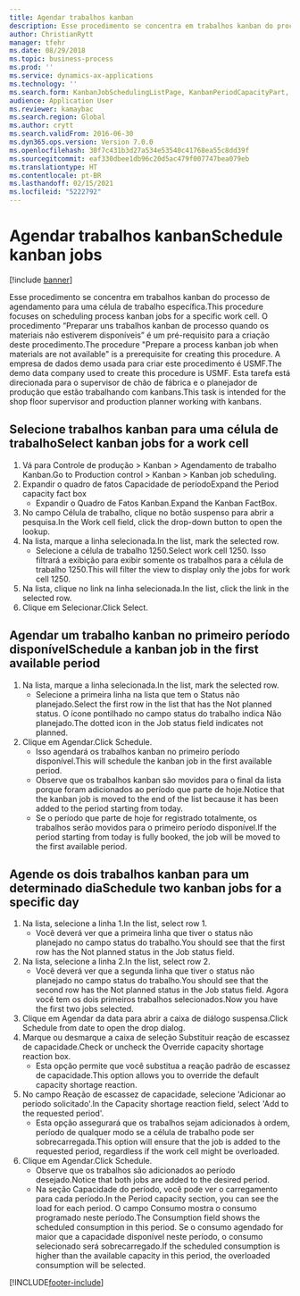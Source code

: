 ```yaml
---
title: Agendar trabalhos kanban
description: Esse procedimento se concentra em trabalhos kanban do processo de agendamento para uma célula de trabalho específica.
author: ChristianRytt
manager: tfehr
ms.date: 08/29/2018
ms.topic: business-process
ms.prod: ''
ms.service: dynamics-ax-applications
ms.technology: ''
ms.search.form: KanbanJobSchedulingListPage, KanbanPeriodCapacityPart, SysLookupMultiSelectGrid, KanbanBoardScheduleJobForward
audience: Application User
ms.reviewer: kamaybac
ms.search.region: Global
ms.author: crytt
ms.search.validFrom: 2016-06-30
ms.dyn365.ops.version: Version 7.0.0
ms.openlocfilehash: 30f7c431b3d27a534e53540c41768ea55c8dd39f
ms.sourcegitcommit: eaf330dbee1db96c20d5ac479f007747bea079eb
ms.translationtype: HT
ms.contentlocale: pt-BR
ms.lasthandoff: 02/15/2021
ms.locfileid: "5222792"
---
```

# <a name="schedule-kanban-jobs"></a><span data-ttu-id="d5b32-103">Agendar trabalhos kanban</span><span class="sxs-lookup"><span data-stu-id="d5b32-103">Schedule kanban jobs</span></span>

[!include [banner](../../includes/banner.md)]

<span data-ttu-id="d5b32-104">Esse procedimento se concentra em trabalhos kanban do processo de agendamento para uma célula de trabalho específica.</span><span class="sxs-lookup"><span data-stu-id="d5b32-104">This procedure focuses on scheduling process kanban jobs for a specific work cell.</span></span> <span data-ttu-id="d5b32-105">O procedimento “Preparar uns trabalhos kanban de processo quando os materiais não estiverem disponíveis” é um pré-requisito para a criação deste procedimento.</span><span class="sxs-lookup"><span data-stu-id="d5b32-105">The procedure "Prepare a process kanban job when materials are not available" is a prerequisite for creating this procedure.</span></span> <span data-ttu-id="d5b32-106">A empresa de dados demo usada para criar este procedimento é USMF.</span><span class="sxs-lookup"><span data-stu-id="d5b32-106">The demo data company used to create this procedure is USMF.</span></span> <span data-ttu-id="d5b32-107">Esta tarefa está direcionada para o supervisor de chão de fábrica e o planejador de produção que estão trabalhando com kanbans.</span><span class="sxs-lookup"><span data-stu-id="d5b32-107">This task is intended for the shop floor supervisor and production planner working with kanbans.</span></span>


## <a name="select-kanban-jobs-for-a-work-cell"></a><span data-ttu-id="d5b32-108">Selecione trabalhos kanban para uma célula de trabalho</span><span class="sxs-lookup"><span data-stu-id="d5b32-108">Select kanban jobs for a work cell</span></span>
1. <span data-ttu-id="d5b32-109">Vá para Controle de produção > Kanban > Agendamento de trabalho Kanban.</span><span class="sxs-lookup"><span data-stu-id="d5b32-109">Go to Production control > Kanban > Kanban job scheduling.</span></span>
2. <span data-ttu-id="d5b32-110">Expandir o quadro de fatos Capacidade de período</span><span class="sxs-lookup"><span data-stu-id="d5b32-110">Expand the Period capacity fact box</span></span>
    * <span data-ttu-id="d5b32-111">Expandir o Quadro de Fatos Kanban.</span><span class="sxs-lookup"><span data-stu-id="d5b32-111">Expand the Kanban FactBox.</span></span>  
3. <span data-ttu-id="d5b32-112">No campo Célula de trabalho, clique no botão suspenso para abrir a pesquisa.</span><span class="sxs-lookup"><span data-stu-id="d5b32-112">In the Work cell field, click the drop-down button to open the lookup.</span></span>
4. <span data-ttu-id="d5b32-113">Na lista, marque a linha selecionada.</span><span class="sxs-lookup"><span data-stu-id="d5b32-113">In the list, mark the selected row.</span></span>
    * <span data-ttu-id="d5b32-114">Selecione a célula de trabalho 1250.</span><span class="sxs-lookup"><span data-stu-id="d5b32-114">Select work cell 1250.</span></span> <span data-ttu-id="d5b32-115">Isso filtrará a exibição para exibir somente os trabalhos para a célula de trabalho 1250.</span><span class="sxs-lookup"><span data-stu-id="d5b32-115">This will filter the view to display only the jobs for work cell 1250.</span></span>  
5. <span data-ttu-id="d5b32-116">Na lista, clique no link na linha selecionada.</span><span class="sxs-lookup"><span data-stu-id="d5b32-116">In the list, click the link in the selected row.</span></span>
6. <span data-ttu-id="d5b32-117">Clique em Selecionar.</span><span class="sxs-lookup"><span data-stu-id="d5b32-117">Click Select.</span></span>

## <a name="schedule-a-kanban-job-in-the-first-available-period"></a><span data-ttu-id="d5b32-118">Agendar um trabalho kanban no primeiro período disponível</span><span class="sxs-lookup"><span data-stu-id="d5b32-118">Schedule a kanban job in the first available period</span></span>
1. <span data-ttu-id="d5b32-119">Na lista, marque a linha selecionada.</span><span class="sxs-lookup"><span data-stu-id="d5b32-119">In the list, mark the selected row.</span></span>
    * <span data-ttu-id="d5b32-120">Selecione a primeira linha na lista que tem o Status não planejado.</span><span class="sxs-lookup"><span data-stu-id="d5b32-120">Select the first row in the list that has the Not planned status.</span></span> <span data-ttu-id="d5b32-121">O ícone pontilhado no campo status do trabalho indica Não planejado.</span><span class="sxs-lookup"><span data-stu-id="d5b32-121">The dotted icon in the Job status field indicates not planned.</span></span>  
2. <span data-ttu-id="d5b32-122">Clique em Agendar.</span><span class="sxs-lookup"><span data-stu-id="d5b32-122">Click Schedule.</span></span>
    * <span data-ttu-id="d5b32-123">Isso agendará os trabalhos kanban no primeiro período disponível.</span><span class="sxs-lookup"><span data-stu-id="d5b32-123">This will schedule the kanban job in the first available period.</span></span>  
    * <span data-ttu-id="d5b32-124">Observe que os trabalhos kanban são movidos para o final da lista porque foram adicionados ao período que parte de hoje.</span><span class="sxs-lookup"><span data-stu-id="d5b32-124">Notice that the kanban job is moved to the end of the list because it has been added to the period starting from today.</span></span>  
    * <span data-ttu-id="d5b32-125">Se o período que parte de hoje for registrado totalmente, os trabalhos serão movidos para o primeiro período disponível.</span><span class="sxs-lookup"><span data-stu-id="d5b32-125">If the period starting from today is fully booked, the job will be moved to the first available period.</span></span>  

## <a name="schedule-two-kanban-jobs-for-a-specific-day"></a><span data-ttu-id="d5b32-126">Agende os dois trabalhos kanban para um determinado dia</span><span class="sxs-lookup"><span data-stu-id="d5b32-126">Schedule two kanban jobs for a specific day</span></span>
1. <span data-ttu-id="d5b32-127">Na lista, selecione a linha 1.</span><span class="sxs-lookup"><span data-stu-id="d5b32-127">In the list, select row 1.</span></span>
    * <span data-ttu-id="d5b32-128">Você deverá ver que a primeira linha que tiver o status não planejado no campo status do trabalho.</span><span class="sxs-lookup"><span data-stu-id="d5b32-128">You should see that the first row has the Not planned status in the Job status field.</span></span>  
2. <span data-ttu-id="d5b32-129">Na lista, selecione a linha 2.</span><span class="sxs-lookup"><span data-stu-id="d5b32-129">In the list, select row 2.</span></span>
    * <span data-ttu-id="d5b32-130">Você deverá ver que a segunda linha que tiver o status não planejado no campo status do trabalho.</span><span class="sxs-lookup"><span data-stu-id="d5b32-130">You should see that the second row has the Not planned status in the Job status field.</span></span> <span data-ttu-id="d5b32-131">Agora você tem os dois primeiros trabalhos selecionados.</span><span class="sxs-lookup"><span data-stu-id="d5b32-131">Now you have the first two jobs selected.</span></span>  
3. <span data-ttu-id="d5b32-132">Clique em Agendar da data para abrir a caixa de diálogo suspensa.</span><span class="sxs-lookup"><span data-stu-id="d5b32-132">Click Schedule from date to open the drop dialog.</span></span>
4. <span data-ttu-id="d5b32-133">Marque ou desmarque a caixa de seleção Substituir reação de escassez de capacidade.</span><span class="sxs-lookup"><span data-stu-id="d5b32-133">Check or uncheck the Override capacity shortage reaction box.</span></span>
    * <span data-ttu-id="d5b32-134">Esta opção permite que você substitua a reação padrão de escassez de capacidade.</span><span class="sxs-lookup"><span data-stu-id="d5b32-134">This option allows you to override the default capacity shortage reaction.</span></span>  
5. <span data-ttu-id="d5b32-135">No campo Reação de escassez de capacidade, selecione 'Adicionar ao período solicitado'.</span><span class="sxs-lookup"><span data-stu-id="d5b32-135">In the Capacity shortage reaction field, select 'Add to the requested period'.</span></span>
    * <span data-ttu-id="d5b32-136">Esta opção assegurará que os trabalhos sejam adicionados à ordem, período de qualquer modo se a célula de trabalho pode ser sobrecarregada.</span><span class="sxs-lookup"><span data-stu-id="d5b32-136">This option will ensure that the job is added to the requested period, regardless if the work cell might be overloaded.</span></span>  
6. <span data-ttu-id="d5b32-137">Clique em Agendar.</span><span class="sxs-lookup"><span data-stu-id="d5b32-137">Click Schedule.</span></span>
    * <span data-ttu-id="d5b32-138">Observe que os trabalhos são adicionados ao período desejado.</span><span class="sxs-lookup"><span data-stu-id="d5b32-138">Notice that both jobs are added to the desired period.</span></span>  
    * <span data-ttu-id="d5b32-139">Na seção Capacidade do período, você pode ver o carregamento para cada período.</span><span class="sxs-lookup"><span data-stu-id="d5b32-139">In the Period capacity section, you can see the load for each period.</span></span> <span data-ttu-id="d5b32-140">O campo Consumo mostra o consumo programado neste período.</span><span class="sxs-lookup"><span data-stu-id="d5b32-140">The Consumption field shows the scheduled consumption in this period.</span></span> <span data-ttu-id="d5b32-141">Se o consumo agendado for maior que a capacidade disponível neste período, o consumo selecionado será sobrecarregado.</span><span class="sxs-lookup"><span data-stu-id="d5b32-141">If the scheduled consumption is higher than the available capacity in this period, the overloaded consumption will be selected.</span></span>  



[!INCLUDE[footer-include](../../../includes/footer-banner.md)]